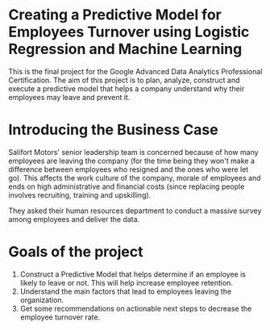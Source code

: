 # Creating a Predictive Model for Employees Turnover using Logistic Regression and Machine Learning
This is the final project for the Google Advanced Data Analytics Professional Certification. The aim of this project is to plan, analyze, construct and execute a predictive model that helps a company understand why their employees may leave and prevent it.

# Introducing the Business Case
Salifort Motors' senior leadership team is concerned because of how many employees are leaving the company (for the time being they won't make a difference between employees who resigned and the ones who were let go). This affects the work culture of the company, morale of employees and ends on high administrative and financial costs (since replacing people involves recruiting, training and upskilling).

They asked their human resources department to conduct a massive survey among employees and deliver the data.

# Goals of the project
  1) Construct a Predictive Model that helps determine if an employee is likely to leave or not. This will help increase employee retention.
  2) Understand the main factors that lead to employees leaving the organization.
  3) Get some recommendations on actionable next steps to decrease the employee turnover rate.

